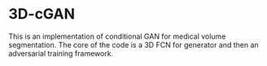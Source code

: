 # 3D-cGAN
This is an implementation of conditional GAN for medical volume segmentation. The core of the code is a 3D FCN for generator and then an adversarial training framework.
